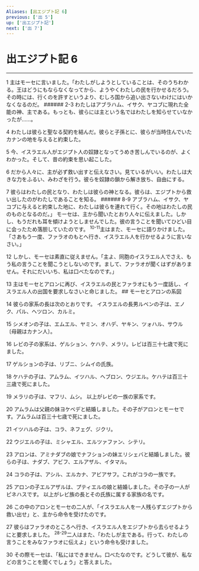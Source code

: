 ```yaml
---
Aliases: [出エジプト記 6]
previous: ['出 5']
up: ['出エジプト記']
next: ['出 7']
---
```

# 出エジプト記 6

***




1 
主はモーセに言いました。「わたしがしようとしていることは、そのうちわかる。王はどうにもならなくなってから、ようやくわたしの民を行かせるだろう。その時には、行くのを許すというより、むしろ国から追い出さないわけにはいかなくなるのだ。 ###### 2-3 わたしはアブラハム、イサク、ヤコブに現れた全能の神、主である。もっとも、彼らには主という名ではわたしを知らせていなかったが……。 



4 
わたしは彼らと聖なる契約を結んだ。彼らと子孫とに、彼らが当時住んでいたカナンの地を与えると約束した。 



5 
今、イスラエル人がエジプト人の奴隷となってうめき苦しんでいるのが、よくわかった。そして、昔の約束を思い起こした。 



6 
だから人々に、主が必ず救い出すと伝えなさい。見ているがいい。わたしは大きな力をふるい、みわざを行う。彼らを奴隷の鎖から解き放ち、自由にする。 



7 
彼らはわたしの民となり、わたしは彼らの神となる。彼らは、エジプトから救い出したのがわたしであることを知る。 ###### 8-9 アブラハム、イサク、ヤコブに与えると約束した地に、わたしは彼らを連れて行く。その地はわたしの民のものとなるのだ。」 モーセは、主から聞いたとおり人々に伝えました。しかし、もうだれも耳を傾けようとしませんでした。彼の言うことを聞いてひどい目に会ったため落胆していたのです。 <sup class="versenum">10-11</sup>主はまた、モーセに語りかけました。「さあもう一度、ファラオのもとへ行き、イスラエル人を行かせるように言いなさい。」 



12 
しかし、モーセは素直に従えません。「主よ、同胞のイスラエル人でさえ、もう私の言うことを聞こうとしないのです。まして、ファラオが聞くはずがありません。それにだいいち、私は口べたなのです。」 



13 
主はモーセとアロンに再び、イスラエルの民とファラオにもう一度話し、イスラエル人の出国を要求しなさいと命じました。 ## モーセとアロンの系図 



14 
彼らの家系の長は次のとおりです。 イスラエルの長男ルベンの子は、エノク、パル、ヘツロン、カルミ。 



15 
シメオンの子は、エムエル、ヤミン、オハデ、ヤキン、ツォハル、サウル〔母親はカナン人〕。 



16 
レビの子の家系は、ゲルション、ケハテ、メラリ。レビは百三十七歳で死にました。 



17 
ゲルションの子は、リブニ、シムイの氏族。 



18 
ケハテの子は、アムラム、イツハル、ヘブロン、ウジエル。ケハテは百三十三歳で死にました。 



19 
メラリの子は、マフリ、ムシ。 以上がレビの一族の家系です。 



20 
アムラムは父親の妹ヨケベデと結婚しました。その子がアロンとモーセです。アムラムは百三十七歳で死にました。 



21 
イツハルの子は、コラ、ネフェグ、ジクリ。 



22 
ウジエルの子は、ミシャエル、エルツァファン、シテリ。 



23 
アロンは、アミナダブの娘でナフションの妹エリシェバと結婚しました。彼らの子は、ナダブ、アビフ、エルアザル、イタマル。 



24 
コラの子は、アシル、エルカナ、アビアサフ。これがコラの一族です。 



25 
アロンの子エルアザルは、プティエルの娘と結婚しました。その子の一人がピネハスです。 以上がレビ族の長とその氏族に属する家族の名です。 



26 
この中のアロンとモーセの二人が、「イスラエル人を一人残らずエジプトから救い出せ」と、主から命令を受けたのです。 



27 
彼らはファラオのところへ行き、イスラエル人をエジプトから去らせるようにと要求しました。 <sup class="versenum">28-29</sup>二人はまた、「わたしが主である。行って、わたしの言うことをみなファラオに伝えよ」という命令も受けました。 



30 
その際モーセは、「私にはできません。口べたなのです。どうして彼が、私などの言うことを聞くでしょう」と答えました。
